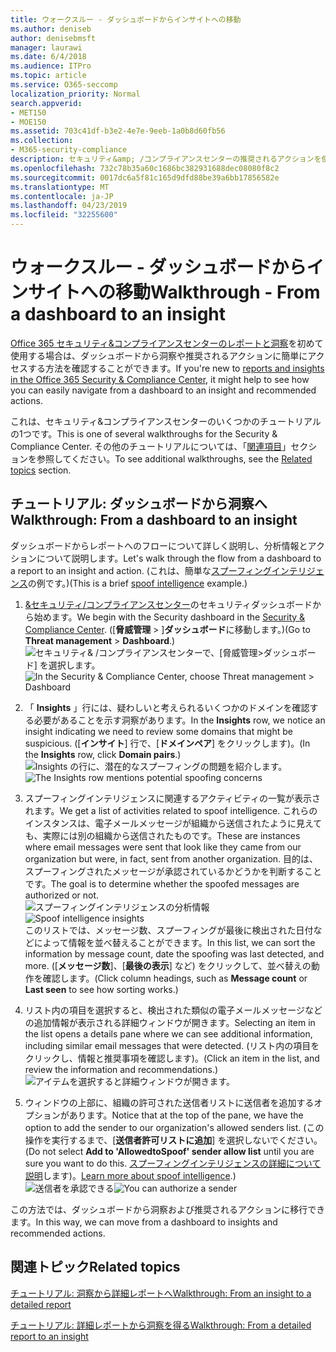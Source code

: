 ```yaml
---
title: ウォークスルー - ダッシュボードからインサイトへの移動
ms.author: deniseb
author: denisebmsft
manager: laurawi
ms.date: 6/4/2018
ms.audience: ITPro
ms.topic: article
ms.service: O365-seccomp
localization_priority: Normal
search.appverid:
- MET150
- MOE150
ms.assetid: 703c41df-b3e2-4e7e-9eeb-1a0b8d60fb56
ms.collection:
- M365-security-compliance
description: セキュリティ&amp; /コンプライアンスセンターの推奨されるアクションを使用して、ダッシュボードから洞察に移動する方法について説明します。
ms.openlocfilehash: 732c78b35a60c1686bc382931688dec08080f8c2
ms.sourcegitcommit: 0017dc6a5f81c165d9dfd88be39a6bb17856582e
ms.translationtype: MT
ms.contentlocale: ja-JP
ms.lasthandoff: 04/23/2019
ms.locfileid: "32255600"
---
```

# <a name="walkthrough---from-a-dashboard-to-an-insight"></a><span data-ttu-id="df1e4-103">ウォークスルー - ダッシュボードからインサイトへの移動</span><span class="sxs-lookup"><span data-stu-id="df1e4-103">Walkthrough - From a dashboard to an insight</span></span>

<span data-ttu-id="df1e4-104">[Office 365 セキュリティ&amp;コンプライアンスセンターのレポートと洞察](reports-and-insights-in-security-and-compliance.md)を初めて使用する場合は、ダッシュボードから洞察や推奨されるアクションに簡単にアクセスする方法を確認することができます。</span><span class="sxs-lookup"><span data-stu-id="df1e4-104">If you're new to [reports and insights in the Office 365 Security &amp; Compliance Center](reports-and-insights-in-security-and-compliance.md), it might help to see how you can easily navigate from a dashboard to an insight and recommended actions.</span></span> 
  
<span data-ttu-id="df1e4-105">これは、セキュリティ&amp;コンプライアンスセンターのいくつかのチュートリアルの1つです。</span><span class="sxs-lookup"><span data-stu-id="df1e4-105">This is one of several walkthroughs for the Security &amp; Compliance Center.</span></span> <span data-ttu-id="df1e4-106">その他のチュートリアルについては、「[関連項目](#related-topics)」セクションを参照してください。</span><span class="sxs-lookup"><span data-stu-id="df1e4-106">To see additional walkthroughs, see the [Related topics](#related-topics) section.</span></span> 
  
## <a name="walkthrough-from-a-dashboard-to-an-insight"></a><span data-ttu-id="df1e4-107">チュートリアル: ダッシュボードから洞察へ</span><span class="sxs-lookup"><span data-stu-id="df1e4-107">Walkthrough: From a dashboard to an insight</span></span>

<span data-ttu-id="df1e4-108">ダッシュボードからレポートへのフローについて詳しく説明し、分析情報とアクションについて説明します。</span><span class="sxs-lookup"><span data-stu-id="df1e4-108">Let's walk through the flow from a dashboard to a report to an insight and action.</span></span> <span data-ttu-id="df1e4-109">(これは、簡単な[スプーフィングインテリジェンス](learn-about-spoof-intelligence.md)の例です。)</span><span class="sxs-lookup"><span data-stu-id="df1e4-109">(This is a brief [spoof intelligence](learn-about-spoof-intelligence.md) example.)</span></span> 
  
1. <span data-ttu-id="df1e4-110">[ &amp;セキュリティ/コンプライアンスセンター](https://protection.office.com)のセキュリティダッシュボードから始めます。</span><span class="sxs-lookup"><span data-stu-id="df1e4-110">We begin with the Security dashboard in the [Security &amp; Compliance Center](https://protection.office.com).</span></span> <span data-ttu-id="df1e4-111">([**脅威管理** \> ]**ダッシュボード**に移動します。)</span><span class="sxs-lookup"><span data-stu-id="df1e4-111">(Go to **Threat management** \> **Dashboard**.)</span></span><br><span data-ttu-id="df1e4-112">![セキュリティ&amp; /コンプライアンスセンターで、[脅威管理\>ダッシュボード] を選択します。](media/05a38660-eb13-4960-a266-11809c453d95.png)</span><span class="sxs-lookup"><span data-stu-id="df1e4-112">![In the Security &amp; Compliance Center, choose Threat management \> Dashboard](media/05a38660-eb13-4960-a266-11809c453d95.png)</span></span><br>
  
2. <span data-ttu-id="df1e4-113">「 **Insights** 」行には、疑わしいと考えられるいくつかのドメインを確認する必要があることを示す洞察があります。</span><span class="sxs-lookup"><span data-stu-id="df1e4-113">In the **Insights** row, we notice an insight indicating we need to review some domains that might be suspicious.</span></span> <span data-ttu-id="df1e4-114">([**インサイト**] 行で、[**ドメインペア**] をクリックします)。</span><span class="sxs-lookup"><span data-stu-id="df1e4-114">(In the **Insights** row, click **Domain pairs**.)</span></span><br><span data-ttu-id="df1e4-115">![Insights の行に、潜在的なスプーフィングの問題を紹介します。](media/dd1d0cb3-3201-45d7-b41d-18a0944fe85d.png)</span><span class="sxs-lookup"><span data-stu-id="df1e4-115">![The Insights row mentions potential spoofing concerns](media/dd1d0cb3-3201-45d7-b41d-18a0944fe85d.png)</span></span><br>
  
3. <span data-ttu-id="df1e4-116">スプーフィングインテリジェンスに関連するアクティビティの一覧が表示されます。</span><span class="sxs-lookup"><span data-stu-id="df1e4-116">We get a list of activities related to spoof intelligence.</span></span> <span data-ttu-id="df1e4-117">これらのインスタンスは、電子メールメッセージが組織から送信されたように見えても、実際には別の組織から送信されたものです。</span><span class="sxs-lookup"><span data-stu-id="df1e4-117">These are instances where email messages were sent that look like they came from our organization but were, in fact, sent from another organization.</span></span> <span data-ttu-id="df1e4-118">目的は、スプーフィングされたメッセージが承認されているかどうかを判断することです。</span><span class="sxs-lookup"><span data-stu-id="df1e4-118">The goal is to determine whether the spoofed messages are authorized or not.</span></span><br><span data-ttu-id="df1e4-119">![スプーフィングインテリジェンスの分析情報](media/a2e2b4fd-0c1e-499f-8401-cf3089da82fa.png)</span><span class="sxs-lookup"><span data-stu-id="df1e4-119">![Spoof intelligence insights](media/a2e2b4fd-0c1e-499f-8401-cf3089da82fa.png)</span></span><br><span data-ttu-id="df1e4-120">このリストでは、メッセージ数、スプーフィングが最後に検出された日付などによって情報を並べ替えることができます。</span><span class="sxs-lookup"><span data-stu-id="df1e4-120">In this list, we can sort the information by message count, date the spoofing was last detected, and more.</span></span> <span data-ttu-id="df1e4-121">([**メッセージ数**]、[**最後の表示**] など) をクリックして、並べ替えの動作を確認します。</span><span class="sxs-lookup"><span data-stu-id="df1e4-121">(Click column headings, such as **Message count** or **Last seen** to see how sorting works.)</span></span> 
    
4. <span data-ttu-id="df1e4-122">リスト内の項目を選択すると、検出された類似の電子メールメッセージなどの追加情報が表示される詳細ウィンドウが開きます。</span><span class="sxs-lookup"><span data-stu-id="df1e4-122">Selecting an item in the list opens a details pane where we can see additional information, including similar email messages that were detected.</span></span> <span data-ttu-id="df1e4-123">(リスト内の項目をクリックし、情報と推奨事項を確認します)。</span><span class="sxs-lookup"><span data-stu-id="df1e4-123">(Click an item in the list, and review the information and recommendations.)</span></span><br>![アイテムを選択すると詳細ウィンドウが開きます。](media/7ad1faa5-6ca2-474e-a609-eb275e0a8e59.png)<br>
  
5. <span data-ttu-id="df1e4-125">ウィンドウの上部に、組織の許可された送信者リストに送信者を追加するオプションがあります。</span><span class="sxs-lookup"><span data-stu-id="df1e4-125">Notice that at the top of the pane, we have the option to add the sender to our organization's allowed senders list.</span></span> <span data-ttu-id="df1e4-126">(この操作を実行するまで、[**送信者許可リストに追加**] を選択しないでください。</span><span class="sxs-lookup"><span data-stu-id="df1e4-126">(Do not select **Add to 'AllowedtoSpoof' sender allow list** until you are sure you want to do this.</span></span> <span data-ttu-id="df1e4-127">[スプーフィングインテリジェンスの詳細について説明](learn-about-spoof-intelligence.md)します)。</span><span class="sxs-lookup"><span data-stu-id="df1e4-127">[Learn more about spoof intelligence](learn-about-spoof-intelligence.md).)</span></span><br><span data-ttu-id="df1e4-128">![送信者を承認できる](media/caf0c20a-6047-486d-8060-5a229a3de49f.png)</span><span class="sxs-lookup"><span data-stu-id="df1e4-128">![You can authorize a sender](media/caf0c20a-6047-486d-8060-5a229a3de49f.png)</span></span>
  
<span data-ttu-id="df1e4-129">この方法では、ダッシュボードから洞察および推奨されるアクションに移行できます。</span><span class="sxs-lookup"><span data-stu-id="df1e4-129">In this way, we can move from a dashboard to insights and recommended actions.</span></span>
  
## <a name="related-topics"></a><span data-ttu-id="df1e4-130">関連トピック</span><span class="sxs-lookup"><span data-stu-id="df1e4-130">Related topics</span></span>

[<span data-ttu-id="df1e4-131">チュートリアル: 洞察から詳細レポートへ</span><span class="sxs-lookup"><span data-stu-id="df1e4-131">Walkthrough: From an insight to a detailed report</span></span>](from-an-insight-to-a-detailed-report.md)
  
[<span data-ttu-id="df1e4-132">チュートリアル: 詳細レポートから洞察を得る</span><span class="sxs-lookup"><span data-stu-id="df1e4-132">Walkthrough: From a detailed report to an insight</span></span>](from-a-detailed-report-to-an-insight.md)
  

